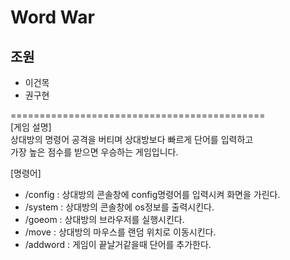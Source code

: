 # Word War

## 조원
- 이건목
- 권구현

============================================<br>
[게임 설명]<br>
상대방의 명령어 공격을 버티며 상대방보다 빠르게 단어를 입력하고<br>
가장 높은 점수를 받으면 우승하는 게임입니다.<br>

[명령어]
- /config : 상대방의 콘솔창에 config명령어를 입력시켜 화면을 가린다.
- /system : 상대방의 콘솔창에 os정보를 출력시킨다.
- /goeom : 상대방의 브라우저를 실행시킨다.
- /move : 상대방의 마우스를 랜덤 위치로 이동시킨다.
- /addword : 게임이 끝날거같을때 단어를 추가한다.
